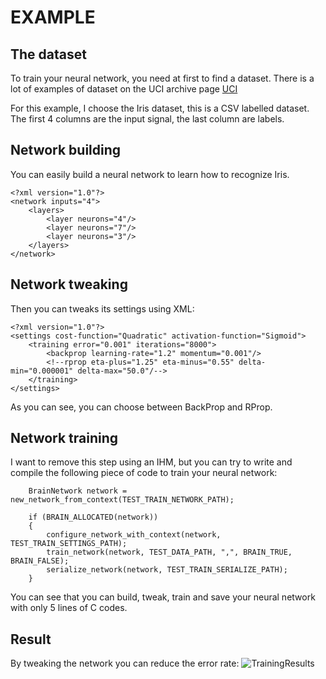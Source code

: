 # EXAMPLE

## The dataset
To train your neural network, you need at first to find a dataset. There
is a lot of examples of dataset on the UCI archive page [UCI](https://archive.ics.uci.edu)

For this example, I choose the Iris dataset, this is a CSV labelled dataset.
The first 4 columns are the input signal, the last column are labels.

## Network building
You can easily build a neural network to learn how to recognize Iris.
```
<?xml version="1.0"?>
<network inputs="4">
    <layers>
        <layer neurons="4"/>
        <layer neurons="7"/>
        <layer neurons="3"/>
    </layers>
</network>
```
## Network tweaking
Then you can tweaks its settings using XML:
```
<?xml version="1.0"?>
<settings cost-function="Quadratic" activation-function="Sigmoid">
    <training error="0.001" iterations="8000">
        <backprop learning-rate="1.2" momentum="0.001"/>
        <!--rprop eta-plus="1.25" eta-minus="0.55" delta-min="0.000001" delta-max="50.0"/-->
    </training>
</settings>
```
As you can see, you can choose between BackProp and RProp.
## Network training
I want to remove this step using an IHM, but you can try to write and compile the
following piece of code to train your neural network:
```
    BrainNetwork network = new_network_from_context(TEST_TRAIN_NETWORK_PATH);

    if (BRAIN_ALLOCATED(network))
    {
        configure_network_with_context(network, TEST_TRAIN_SETTINGS_PATH);
        train_network(network, TEST_DATA_PATH, ",", BRAIN_TRUE, BRAIN_FALSE);
        serialize_network(network, TEST_TRAIN_SERIALIZE_PATH);
    }
```
You can see that you can build, tweak, train and save your neural network
with only 5 lines of C codes.
## Result
By tweaking the network you can reduce the error rate:
![TrainingResults](http://pix.toile-libre.org/?img=1514225785.png)
